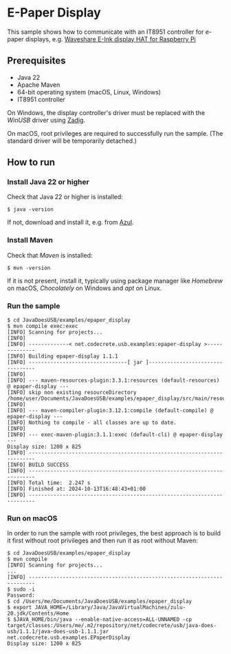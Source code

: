 # E-Paper Display

This sample shows how to communicate with an IT8951 controller for e-paper displays, e.g. [Waveshare E-Ink display HAT for Raspberry Pi](https://www.waveshare.com/9.7inch-e-paper-hat.htm)

## Prerequisites

- Java 22
- Apache Maven
- 64-bit operating system (macOS, Linux, Windows)
- IT8951 controller

On Windows, the display controller's driver must be replaced with the *WinUSB* driver
using [Zadig](https://zadig.akeo.ie/).

On macOS, root privileges are required to successfully run the sample. (The standard driver will
be temporarily detached.)

## How to run

### Install Java 22 or higher

Check that Java 22 or higher is installed:

```shell
$ java -version
```

If not, download and install it, e.g. from [Azul](https://www.azul.com/downloads/?package=jdk).

### Install Maven

Check that *Maven* is installed:

```shell
$ mvn -version
```

If it is not present, install it, typically using package manager like *Homebrew* on macOS, *Chocolately* on Windows and *apt* on Linux.

### Run the sample

```shell
$ cd JavaDoesUSB/examples/epaper_display
$ mvn compile exec:exec
[INFO] Scanning for projects...
[INFO] 
[INFO] -------------< net.codecrete.usb.examples:epaper-display >--------------
[INFO] Building epaper-display 1.1.1
[INFO] --------------------------------[ jar ]---------------------------------
[INFO] 
[INFO] --- maven-resources-plugin:3.3.1:resources (default-resources) @ epaper-display ---
[INFO] skip non existing resourceDirectory /home/user/Documents/JavaDoesUSB/examples/epaper_display/src/main/resources
[INFO] 
[INFO] --- maven-compiler-plugin:3.12.1:compile (default-compile) @ epaper-display ---
[INFO] Nothing to compile - all classes are up to date.
[INFO] 
[INFO] --- exec-maven-plugin:3.1.1:exec (default-cli) @ epaper-display ---
Display size: 1200 x 825
[INFO] ------------------------------------------------------------------------
[INFO] BUILD SUCCESS
[INFO] ------------------------------------------------------------------------
[INFO] Total time:  2.247 s
[INFO] Finished at: 2024-10-13T16:48:43+01:00
[INFO] ------------------------------------------------------------------------
```

### Run on macOS

In order to run the sample with root privileges, the best approach is to build it first without
root privileges and then run it as root without Maven:

```shell
$ cd JavaDoesUSB/examples/epaper_display
$ mvn compile
[INFO] Scanning for projects...
...
[INFO] ------------------------------------------------------------------------
$ sudo -i
Password:
$ cd /Users/me/Documents/JavaDoesUSB/examples/epaper_display
$ export JAVA_HOME=/Library/Java/JavaVirtualMachines/zulu-20.jdk/Contents/Home
$ $JAVA_HOME/bin/java --enable-native-access=ALL-UNNAMED -cp target/classes:/Users/me/.m2/repository/net/codecrete/usb/java-does-usb/1.1.1/java-does-usb-1.1.1.jar net.codecrete.usb.examples.EPaperDisplay
Display size: 1200 x 825
```
